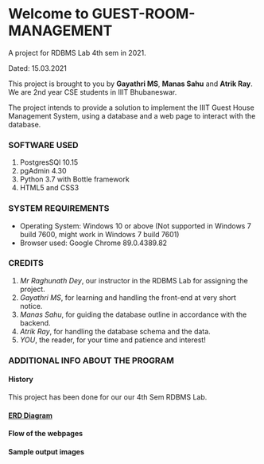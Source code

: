 # Welcome to GUEST-ROOM-MANAGEMENT
A project for RDBMS Lab 4th sem in 2021.

Dated: 15.03.2021

This project is brought to you by **Gayathri MS**, **Manas Sahu** and **Atrik Ray**.
We are 2nd year CSE students in IIIT Bhubaneswar.

The project intends to provide a solution to implement the IIIT Guest House Management System, 
using a database and a web page to interact with the database.

### SOFTWARE USED
1. PostgresSQl 10.15
2. pgAdmin 4.30
3. Python 3.7 with Bottle framework
4. HTML5 and CSS3

### SYSTEM REQUIREMENTS
* Operating System: Windows 10 or above
(Not supported in Windows 7 build 7600, might work in Windows 7 build 7601)
* Browser used: Google Chrome 89.0.4389.82

### CREDITS
1. _Mr Raghunath Dey_, our instructor in the RDBMS Lab for assigning the project.
2. _Gayathri MS_, for learning and handling the front-end at very short notice.
3. _Manas Sahu_, for guiding the database outline in accordance with the backend.
4. _Atrik Ray_, for handling the database schema and the data.
5. _YOU_, the reader, for your time and patience and interest!

### ADDITIONAL INFO ABOUT THE PROGRAM
#### History
This project has been done for our our 4th Sem RDBMS Lab.

#### [ERD Diagram](https://github.com/gayathri-ms/guest-room-management/blob/main/Database/Schema%20ERD.PNG)

#### Flow of the webpages

#### Sample output images
